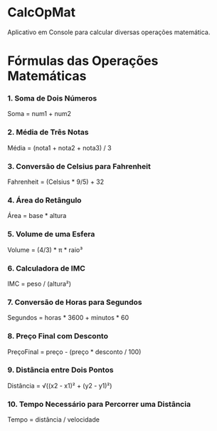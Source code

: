 ﻿# CalcOpMat

Aplicativo em Console para calcular diversas operações matemática.

# Fórmulas das Operações Matemáticas

### 1. Soma de Dois Números
Soma = num1 + num2

### 2. Média de Três Notas
Média = (nota1 + nota2 + nota3) / 3

### 3. Conversão de Celsius para Fahrenheit
Fahrenheit = (Celsius * 9/5) + 32

### 4. Área do Retângulo
Área = base * altura

### 5. Volume de uma Esfera
Volume = (4/3) * π * raio³

### 6. Calculadora de IMC
IMC = peso / (altura²)

### 7. Conversão de Horas para Segundos
Segundos = horas * 3600 + minutos * 60

### 8. Preço Final com Desconto
PreçoFinal = preço - (preço * desconto / 100)

### 9. Distância entre Dois Pontos
Distância = √((x2 - x1)² + (y2 - y1)²)

### 10. Tempo Necessário para Percorrer uma Distância
Tempo = distância / velocidade

